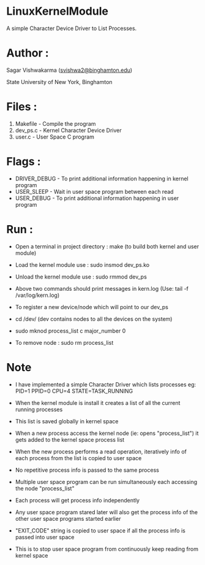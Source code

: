 # LinuxKernelModule

A simple Character Device Driver to List Processes.


Author :
============
Sagar Vishwakarma (svishwa2@binghamton.edu)

State University of New York, Binghamton


Files :
============

1)	Makefile         - Compile the program
2)	dev_ps.c         - Kernel Character Device Driver
3)	user.c           - User Space C program


Flags :
============

- DRIVER_DEBUG      - To print additional information happening in kernel program
- USER_SLEEP        - Wait in user space program between each read
- USER_DEBUG        - To print additional information happening in user program


Run :
============

- Open a terminal in project directory      : make (to build both kernel and user module)
- Load the kernel module use                : sudo insmod dev_ps.ko
- Unload the kernel module use              : sudo rmmod dev_ps

- Above two commands should print messages in kern.log (Use: tail -f /var/log/kern.log)

- To register a new device/node which will point to our dev_ps
- cd /dev/ (dev contains nodes to all the devices on the system)
- sudo mknod process_list c major_number 0
- To remove node : sudo rm process_list


Note
============

- I have implemented a simple Character Driver which lists processes
  eg: PID=1 PPID=0 CPU=4 STATE=TASK_RUNNING
- When the kernel module is install it creates a list of all the current running processes
- This list is saved globally in kernel space
- When a new process access the kernel node (ie: opens "process_list") it gets added to the kernel space process list
- When the new process performs a read operation, iteratively info of each process from the list is copied to user space
- No repetitive process info is passed to the same process
- Multiple user space program can be run simultaneously each accessing the node "process_list"
- Each process will get process info independently
- Any user space program stared later will also get the process info of the other user space programs started earlier

- "EXIT_CODE" string is copied to user space if all the process info is passed into user space
- This is to stop user space program from continuously keep reading from kernel space
